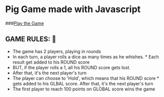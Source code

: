 # Pig Game made with Javascript

###[Play the Game](https://abuanwar072.github.io/Pig-Game-Javascript/)

## GAME RULES: :metal:
 * The game has 2 players, playing in rounds
 * In each turn, a player rolls a dice as many times as he whishes. * Each result get added to his ROUND score
 * BUT, if the player rolls a 1, all his ROUND score gets lost. 
 * After that, it's the next player's turn
 * The player can choose to 'Hold', which means that his ROUND score * gets added to his GLBAL score. After that, it's the next player's turn
 * The first player to reach 100 points on GLOBAL score wins the game